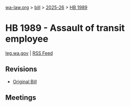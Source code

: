 [wa-law.org](/) > [bill](/bill/) > [2025-26](/bill/2025-26/) > [HB 1989](/bill/2025-26/hb/1989/)

# HB 1989 - Assault of transit employee
[leg.wa.gov](https://app.leg.wa.gov/billsummary?BillNumber=1989&Year=2025&Initiative=false) | [RSS Feed](./rss.xml)

## Revisions
* [Original Bill](1/)

## Meetings